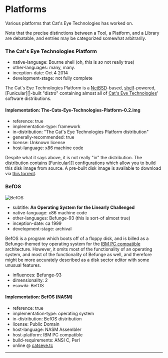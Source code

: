 Platforms
=========

Various platforms that Cat's Eye Technologies has worked on.

Note that the precise distinctions between a Tool, a Platform, and a Library
are debatable, and entries may be categorized somewhat arbitrarily.

### The Cat's Eye Technologies Platform

*   native-language: Bourne shell (oh, this is *so* not really true)
*   other-languages: many, many.
*   inception-date: Oct 4 2014
*   development-stage: not fully complete

The Cat's Eye Technologies Platform is a [NetBSD][]-based,
[shelf][]-powered, [Funicular][]-built "distro" containing almost all of
[Cat's Eye Technologies][]' software distributions.

#### Implementation: The-Cats-Eye-Technologies-Platform-0.2.img

*   reference: true
*   implementation-type: framework
*   in-distribution: "The Cat's Eye Technologies Platform distribution"
*   generally-recommended: true
*   license: Unknown license
*   host-language: x86 machine code

Despite what it says above, it is not really "in" the distribution.
The distribution contains [Funicular][] configurations which allow
you to build this disk image from source.  A pre-built disk image
is available to download via
[this torrent](https://raw.githubusercontent.com/catseye/The-Platform/master/torrent/The-Cats-Eye-Technologies-Platform-0.2.torrent).

### BefOS

![BefOS](http://static.catseye.tc/images/screenshots/BefOS.png)

*   subtitle: **An Operating System for the Linearly Challenged**
*   native-language: x86 machine code
*   other-languages: Befunge-93 (this is sort-of almost true)
*   inception-date: ca 1999
*   development-stage: archival

BefOS is a program which boots off of a floppy disk, and is
billed as a Befunge-themed toy operating system for the
[IBM PC compatible][] architecture.  However, it omits
most of the functionality of an operating system, and most of the
functionality of Befunge as well, and therefore might be more
accurately described as a disk sector editor with some unusual
features.

*   influences: Befunge-93
*   dimensionality: 2
*   esowiki: BefOS

#### Implementation: BefOS (NASM)

*   reference: true
*   implementation-type: operating system
*   in-distribution: BefOS distribution
*   license: Public Domain
*   host-language: NASM Assembler
*   host-platform: IBM PC compatible
*   build-requirements: ANSI C, Perl
*   online @ [catseye.tc](http://catseye.tc/installation/BefOS)

- - - -

[NetBSD]: http://netbsd.org/
[shelf]: ../article/Tools.md#shelf
[Cat's Eye Technologies]: http://catseye.tc/
[IBM PC compatible]: ../article/Retrocomputing.md#ibm-pc-compatible

